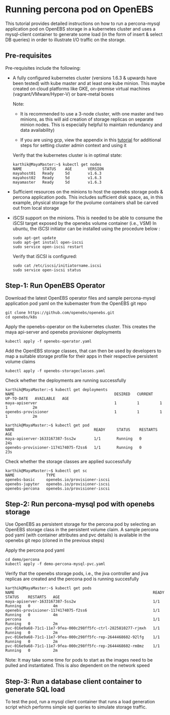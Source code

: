 # Running percona pod on OpenEBS

This tutorial provides detailed instructions on how to run a percona-mysql application pod on OpenEBS storage in a kubernetes cluster and uses a mysql-client container to generate some load (in the form of insert & select DB queries) in order to illustrate I/O traffic on the storage. 

## Pre-requisites

Pre-requisites include the following: 

- A fully configured kubernetes cluster (versions 1.6.3 & upwards have been tested) with kube master and at least one kube minion. This maybe created on cloud platforms like GKE, on-premise virtual machines (vagrant/VMware/Hyper-V) or bare-metal boxes

  Note: 

  - It is recommended to use a 3-node cluster, with one master and two minions, as this will aid creation of storage replicas on separate  minion nodes. This is especially helpful to maintain redundancy and data availability) 

  - If you are using gcp, view the appendix in this [tutorial](https://github.com/openebs/openebs/blob/master/k8s/hyperconverged/tutorial-configure-openebs-gke.md)   for additional steps for setting cluster admin context and using it 
  
  Verify that the kubernetes cluster is in optimal state: 
  
  ```
  karthik@MayaMaster:~$ kubectl get nodes
  NAME         STATUS    AGE       VERSION
  mayahost01   Ready     5d        v1.6.3
  mayahost02   Ready     5d        v1.6.3
  mayamaster   Ready     5d        v1.6.3

  ```
  
- Sufficient resources on the minions to host the openebs storage pods & percona application pods. This includes sufficient disk space, as, in this example, physical storage for the pvolume containers shall be carved out from local storage

- iSCSI support on the minions. This is needed to be able to consume the iSCSI target exposed by the openebs volume container (i.e., VSM)
  In ubuntu, the iSCSI initiator can be installed using the procedure below : 
  
  ```
  sudo apt-get update
  sudo apt-get install open-iscsi
  sudo service open-iscsi restart
  ```
  Verify that iSCSI is configured: 
  
  ```
  sudo cat /etc/iscsi/initiatorname.iscsi
  sudo service open-iscsi status
  ```

## Step-1: Run OpenEBS Operator

Download the latest OpenEBS operator files and sample percona-mysql application pod yaml on the kubemaster from the OpenEBS git repo 

```
git clone https://github.com/openebs/openebs.git
cd openebs/k8s
```

Apply the openebs-operator on the kubernetes cluster. This creates the maya api-server and openebs provisioner deployments

```
kubectl apply -f openebs-operator.yaml
```

Add the OpenEBS storage classes, that can then be used by developers to map a suitable storage profile for their apps in their respective persistent volume claims 

```
kubectl apply -f openebs-storageclasses.yaml
```

Check whether the deployments are running successfully

```
karthik@MayaMaster:~$ kubectl get deployments
NAME                                            DESIRED   CURRENT   UP-TO-DATE   AVAILABLE   AGE
maya-apiserver                                  1         1         1            1           2m
openebs-provisioner                             1         1         1            1           2m

``` 
```
karthik@MayaMaster:~$ kubectl get pod
NAME                                   READY     STATUS    RESTARTS   AGE
maya-apiserver-1633167387-5ss2w        1/1       Running   0          24s
openebs-provisioner-1174174075-f2ss6   1/1       Running   0          23s

```
Check whether the storage classes are applied successfully

```
karthik@MayaMaster:~$ kubectl get sc
NAME              TYPE
openebs-basic     openebs.io/provisioner-iscsi
openebs-jupyter   openebs.io/provisioner-iscsi
openebs-percona   openebs.io/provisioner-iscsi
```

## Step-2: Run percona-mysql pod with openebs storage

Use OpenEBS as persistent storage for the percona pod by selecting an OpenEBS storage class in the persistent volume claim. A sample percona pod yaml (with container attributes and pvc details) is available in the openebs git repo (cloned in the previous steps)

Apply the percona pod yaml 

```
cd demo/percona
kubectl apply -f demo-percona-mysql-pvc.yaml
```
Verify that the openebs storage pods, i.e., the jiva controller and jiva replicas are created and the percona pod is running succesfully

```
karthik@MayaMaster:~$ kubectl get pods
NAME                                                             READY     STATUS    RESTARTS   AGE
maya-apiserver-1633167387-5ss2w                                  1/1       Running   0          4m
openebs-provisioner-1174174075-f2ss6                             1/1       Running   0          4m
percona                                                          1/1       Running   0          2m
pvc-016e9a68-71c1-11e7-9fea-000c298ff5fc-ctrl-2825810277-rjmxh   1/1       Running   0          2m
pvc-016e9a68-71c1-11e7-9fea-000c298ff5fc-rep-2644468602-92lfg    1/1       Running   0          2m
pvc-016e9a68-71c1-11e7-9fea-000c298ff5fc-rep-2644468602-rm8mz    1/1       Running   0          2m
```

Note: It may take some time for pods to start as the images need to be pulled and instantiated. This is also dependent on the network speed

## Step-3: Run a database client container to generate SQL load 

To test the pod, run a mysql client container that runs a load generation script which performs simple sql queries to simulate storage traffic. 

 







